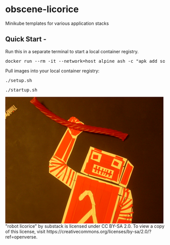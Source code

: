 # obscene-licorice
Minikube templates for various application stacks

## Quick Start -  
Run this in a separate terminal to start a local container registry. 
<pre>docker run --rm -it --network=host alpine ash -c "apk add socat && socat TCP-LISTEN:5000,reuseaddr,fork TCP:$(minikube ip):5000"</pre>

Pull images into your local container registry: <pre>./setup.sh</pre>
<pre>./startup.sh</pre>



<img title="Lewd" alt="Alt text" src="/images/01.jpg" width="500" height="400" align="center">
 "robot licorice" by substack is licensed under CC BY-SA 2.0. To view a copy of this license, visit https://creativecommons.org/licenses/by-sa/2.0/?ref=openverse.

